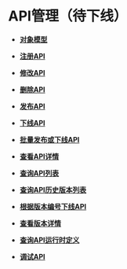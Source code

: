 # API管理（待下线）<a name="ZH-CN_TOPIC_0000001081976163"></a>

-   **[对象模型](v1-APIManagement-ObjectModel-1.md)**  

-   **[注册API](v1-CreateAPI.md)**  

-   **[修改API](v1-ModifieAPI.md)**  

-   **[删除API](v1-DeleteAPI.md)**  

-   **[发布API](v1-PublishAPI.md)**  

-   **[下线API](v1-OfflineAPI.md)**  

-   **[批量发布或下线API](v1-OfflineMultipleAPIS.md)**  

-   **[查看API详情](v1-ViewAPI.md)**  

-   **[查询API列表](v1-ViewAPIlist.md)**  

-   **[查询API历史版本列表](v1-ViewAPIHistory.md)**  

-   **[根据版本编号下线API](v1-TakingEffectiveVersionOfAnAPIOffline.md)**  

-   **[查看版本详情](v1-QueryingDetailsofAPIVersion.md)**  

-   **[查询API运行时定义](v1-QueryingtheRuntimeDefinitionofAPI.md)**  

-   **[调试API](v1-DebuggingAPI.md)**  


